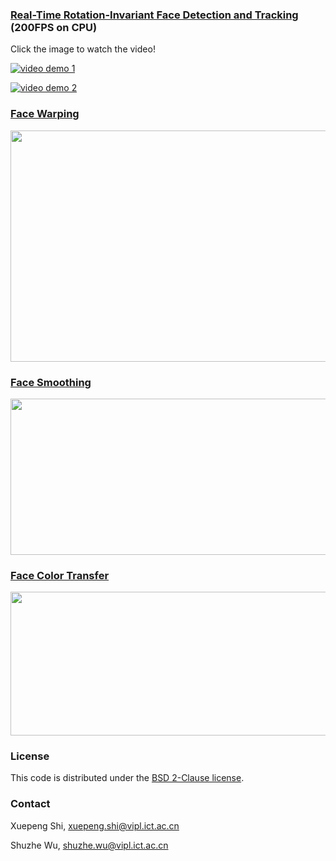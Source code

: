 ### [Real-Time Rotation-Invariant Face Detection and Tracking](PCN/) (200FPS on CPU)
Click the image to watch the video!

[![video demo 1](https://github.com/Jack-CV/FaceKit/blob/master/PCN/result/f.jpg)](https://v.youku.com/v_show/id_XNDE5MDU4MDIwNA==.html?spm=a2h3j.8428770.3416059.1)

[![video demo 2](https://github.com/Jack-CV/FaceKit/blob/master/PCN/result/y.jpg)](https://v.youku.com/v_show/id_XNDE5MDU4MDU5Ng==.html?spm=a2h3j.8428770.3416059.1)

### [Face Warping](Warping/)

<img src='Warping/result/warping.png' width=800 height=370>

### [Face Smoothing](SmoothSkin/)

<img src='SmoothSkin/result/smooth.png' width=800 height=250>

### [Face Color Transfer](Color/)

<img src='Color/result/result.png' width=800 height=230>

### License

This code is distributed under the [BSD 2-Clause license](LICENSE).

### Contact

Xuepeng Shi, xuepeng.shi@vipl.ict.ac.cn

Shuzhe Wu, shuzhe.wu@vipl.ict.ac.cn

